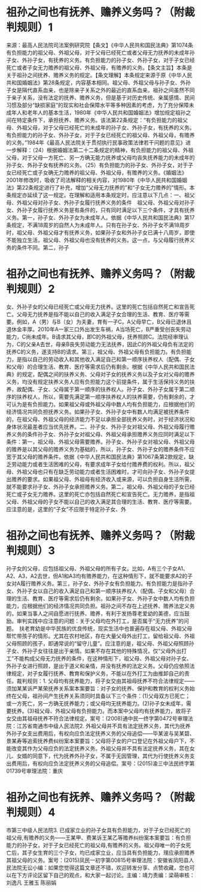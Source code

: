 # 祖孙之间也有抚养、赡养义务吗？（附裁判规则）1

来源：最高人民法院司法案例研究院【条文】《中华人民共和国民法典》第1074条  有负担能力的祖父母、外祖父母，对于父母已经死亡或者父母无力抚养的未成年孙子女、外孙子女，有抚养的义务。有负担能力的孙子女、外孙子女，对于子女已经死亡或者子女无力赡养的祖父母、外祖父母，有赡养的义务。【条文主旨】本条是关于祖孙之间抚养、赡养义务的规定。【条文理解】本条规定来源于原《中华人民共和国婚姻法》第28条规定，内容基本相同。祖父母、外祖父母与孙子女、外孙子女是隔代直系血亲，也是除亲子关系之外的最近的直系血亲。祖孙之间虽然不同于亲子关系，没有法定的抚养、赡养义务，但是基于对历史传统、亲属感情、民间习惯及部分“缺损家庭”的现实和社会保障水平等多种因素的考虑，为了充分保障未成年人和老年人的基本生活，1980年《中华人民共和国婚姻法》增加规定祖孙之间在特定条件下，承担抚养、赡养义务。该法第22条规定：“有负担能力的祖父母、外祖父母，对于父母已经死亡的未成年的孙子女、外孙子女，有抚养的义务。有负担能力的孙子女、外孙子女，对于子女已经死亡的祖父母、外祖父母，有赡养的义务。”1984年《最高人民法院关于贯彻执行民事政策法律若干问题的意见》进一步解释：（24）根据婚姻法第二十二条规定的精神，有负担能力的祖父母、外祖父母，对于父母一方死亡、另一方确无能力抚养或父母均丧失抚养能力的未成年的孙子女、外孙子女有抚养的义务。（25）有负担能力的孙子女、外孙子女，对于子女已经死亡或子女确无力赡养的祖父母、外祖父母，有赡养的义务。《婚姻法》2001年修改时，吸收了司法解释的相关内容，对1980年《中华人民共和国婚姻法》第22条规定进行了补充，增加“父母无力抚养的”和“子女无力赡养的”情形。本条规定亦延续了这一规定。在理解和适用本条规定时，应注意以下几点：一、祖父母、外祖父母对孙子女、外孙子女履行抚养义务的条件　祖父母、外祖父母对孙子女、外孙子女履行抚养义务是有条件的，只有同时满足以下三个条件，才具有抚养义务。第一，孙子女、外孙子女为未成年人。依据《中华人民共和国民法典》第17条规定，不满18周岁的自然人为未成年人。只有在孙子女、外孙子女不满18周岁时，祖父母、外祖父母才有抚养义务，如果孙子女和外孙子女已满十八周岁，即使不能独立生活，祖父母、外祖父母也没有抚养的义务。这一点，与父母履行抚养义务的条件不同。第二，孙子

# 祖孙之间也有抚养、赡养义务吗？（附裁判规则）2

女、外孙子女的父母已经死亡或父母无力抚养。这里的死亡包括自然死亡和宣告死亡。父母无力抚养是指不能以自己的收入满足子女合理的生活、教育、医疗等需要。例如，A（男）与B（女）为夫妻，育有一子C。A父母早亡，B父母已退休且退休金丰厚。2010年A一家三口外出发生车祸，A当场死亡，B严重受创丧失劳动能力，C尚未成年。B请求其父母，即C的外祖父母，抚养照顾C。法院经审理认为，C的父亲A去世，母亲B丧失劳动能力无法抚养，因此C的外祖父母负有法定的抚养C的义务，遂支持B的请求。第三，祖父母、外祖父母有负担能力。有负担能力，是指以自己的劳动收入和其他收入满足自己和第一顺序扶养权人（配偶、子女和父母）的合理生活、教育、医疗等需求后仍有剩余。根据《中华人民共和国民法典》的规定，配偶之间的扶养义务、父母对子女的抚养义务以及子女对父母的赡养义务，均没有规定扶养义务人应有负担能力这个前提条件，属于生活保持义务的扶养，故配偶、子女、父母属于第一顺序的扶养权人。孙子女、外孙子女属于第二顺序的扶养权人，所以，需要先满足第一顺序扶养权人的扶养需要，仍有剩余的，才可认为是有负担能力。如果祖父母或外祖父母中数人均有负担能力，应根据他们的经济情况共同负担抚养义务。如果孙子女、外孙子女中有数人均满足被抚养条件的，在祖父母、外祖父母的经济能力不足以承担全部抚养义务时，对于经济状况和身体状况最差者应当优先抚养。二、孙子女、外孙子女对祖父母、外祖父母履行赡养义务的条件孙子女、外孙子女对祖父母、外祖父母承担赡养义务应同时满足以下条件：第一，祖父母、外祖父母需要赡养。孙子女、外孙子女对祖父母、外祖父母的赡养是以其父母的赡养义务为基础的，所以，孙子女、外孙子女的赡养条件不应宽于其父母的赡养条件。依据《中华人民共和国民法典》第1067条第2款规定，缺乏劳动能力或者生活困难的父母，有要求成年子女给付赡养费的权利。所以，祖父母、外祖父母也只有在缺乏劳动能力或者生活困难时，才可向孙子女、外孙子女提出赡养的要求。如果祖父母、外祖母有经济收入或来源，可以负担自身生活所需，就不能要求孙子女、外孙子女承担赡养义务。第二，祖父母、外祖父母的子女已经死亡或子女无力赡养。这里的死亡亦包括自然死亡和宣告死亡。无力赡养，是指祖父母、外祖父母的子女不能以自己的收入满足其合理的生活、教育、医疗等需要。应注意的是，这里的“子女”不应限于特定孙子女、外

# 祖孙之间也有抚养、赡养义务吗？（附裁判规则）3

孙子女的父母，应包括祖父母、外祖父母的所有子女。比如，A有三个子女A1、A2、A3，A2去世，但A1和A3均有赡养能力，在这种情形下，就不能要求A2的子女对A履行赡养义务。第三，孙子女、外孙子女有负担能力。有负担能力是指孙子女、外孙子女以自己的收入满足自己和第一顺序扶养权人（配偶、子女和父母）合理的生活、教育、医疗等需求后仍有剩余。如果孙子女、外孙子女中数人均有负担能力，应根据他们的经济情况共同负担。祖孙之间不存在上述抚养、赡养法定义务的，如果当事人之间自愿进行抚养、赡养，有利于发扬尊老爱幼的美德，应当鼓励。审判实践中应注意的问题：关于父母均在外打工，是否属于“无力抚养”的问题。　扶老育幼是中华民族的优良传统，现实生活中也普遍存在祖父母、外祖父母帮忙带孩子的情形。尤其在农村地区，存在大量父母外出打工，留给祖父母、外祖父母照顾的孩子，即通常说的“留守儿童”。应注意的是，祖父母、外祖父母照顾孙子女、外孙子女往往是出于亲情。如果不存在其他的特殊情况，仅“父母外出打工”不能构成父母无力抚养的条件，在这种情形下，祖父母、外祖父母对孙子女、外孙子女进行照顾，是出于道义和亲情，并没有抚养的法定义务。父母仍应依照法律规定，对子女履行抚养、教育和保护义务，不能以在外打工为由推卸自己的责任。裁判规则：1. 父母均有抚养能力，将子女交由其祖母抚养不符合法律规定——须加某某诉严某荣抚养关系案本案要旨：对子女的抚养、保护和教育的权利义务始终在父母，祖孙间产生抚养关系须同时具备以下三个条件：(1)父母双方已死亡；或一方死亡，另一方确无抚养能力；或父母均无抚养能力。(2)孙子女未成年，需要抚养。(3)祖父母、外祖父母有负担能力。而本案中父母均有抚养能力，故将子女交由其祖母抚养不符合法律规定。案号：(2008)通中民一终字第0472号审理法院：江苏省南通市中级人民法院2. 外祖父母并不具有法定抚养义务，其代为抚养外孙子女支出费用后，有权向应负法定抚养义务的父母追偿——毕某波与吴某碧、景某寿等追索抚养费纠纷案本案要旨：父母将子女的户口登记在外祖父母户下，不能改变其作为父母应负的法定抚养义务。外祖父母并不具有法定抚养义务，其在女儿、女婿的同意下，代为抚养外孙子女，不属于无因管理，其代为行使抚养义务支出费用后，有权向应负法定抚养义务的父母追偿。案号：(2015)渝三中法民终字第01739号审理法院：重庆

# 祖孙之间也有抚养、赡养义务吗？（附裁判规则）4

市第三中级人民法院3. 已成家立业的孙子女具有负担能力，对于子女已经死亡的祖父母,有赡养的义务——王某甲、费某诉王某乙等赡养纠纷案本案要旨：有负担能力的孙子女，对于子女已经死亡的祖父母,有赡养的义务。祖父母唯一的子女死亡后，其子女生育的三个子女，均已成家立业，应当具有负担能力，理应承担赡养其祖父母的义务。案号：(2015)凤民一初字第00815号审理法院：安徽省凤阳县人民法院无讼小编：如果您觉得这篇文章还不错，欢迎转发分享、点赞收藏，您也可以在下方评论区留下自己的观点，和大家一起讨论。主编：靖力责编：梁萌审核：刘逸凡 王雅玉 陈丽娟

